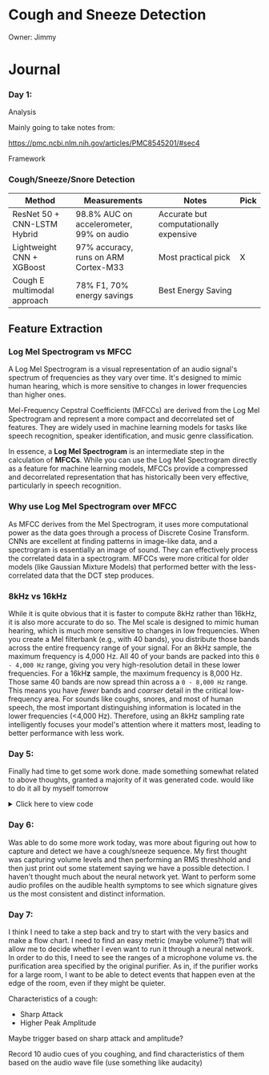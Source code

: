 # Cough and Sneeze Detection

Owner: Jimmy

# Journal

### Day 1:

Analysis

Mainly going to take notes from:

https://pmc.ncbi.nlm.nih.gov/articles/PMC8545201/#sec4

Framework

### Cough/Sneeze/Snore Detection

| Method                      | Measurements                             | Notes                                  | Pick |
| --------------------------- | ---------------------------------------- | -------------------------------------- | ---- |
| ResNet 50 + CNN-LSTM Hybrid | 98.8% AUC on accelerometer, 99% on audio | Accurate but computationally expensive |      |
| Lightweight CNN + XGBoost   | 97% accuracy, runs on ARM Cortex-M33     | Most practical pick                    | X    |
| Cough E multimodal approach | 78% F1, 70% energy savings               | Best Energy Saving                     |      |

## Feature Extraction

### Log Mel Spectrogram vs MFCC

A Log Mel Spectrogram is a visual representation of an audio signal's spectrum of frequencies as they vary over time. It's designed to mimic human hearing, which is more sensitive to changes in lower frequencies than higher ones.

Mel-Frequency Cepstral Coefficients (MFCCs) are derived from the Log Mel Spectrogram and represent a more compact and decorrelated set of features. They are widely used in machine learning models for tasks like speech recognition, speaker identification, and music genre classification.

In essence, a **Log Mel Spectrogram** is an intermediate step in the calculation of **MFCCs**. While you can use the Log Mel Spectrogram directly as a feature for machine learning models, MFCCs provide a compressed and decorrelated representation that has historically been very effective, particularly in speech recognition.

### Why use Log Mel Spectrogram over MFCC

As MFCC derives from the Mel Spectrogram, it uses more computational power as the data goes through a process of Discrete Cosine Transform. CNNs are excellent at finding patterns in image-like data, and a spectrogram is essentially an image of sound. They can effectively process the correlated data in a spectrogram. MFCCs were more critical for older models (like Gaussian Mixture Models) that performed better with the less-correlated data that the DCT step produces.

### 8kHz vs 16kHz

While it is quite obvious that it is faster to compute 8kHz rather than 16kHz, it is also more accurate to do so. The Mel scale is designed to mimic human hearing, which is much more sensitive to changes in low frequencies. When you create a Mel filterbank (e.g., with 40 bands), you distribute those bands across the entire frequency range of your signal. For an 8kHz sample, the maximum frequency is 4,000 Hz. All 40 of your bands are packed into this `0 - 4,000 Hz` range, giving you very high-resolution detail in these lower frequencies. For a 16kH**z** sample, the maximum frequency is 8,000 Hz. Those same 40 bands are now spread thin across a `0 - 8,000 Hz` range. This means you have _fewer_ bands and _coarser_ detail in the critical low-frequency area.
For sounds like coughs, snores, and most of human speech, the most important distinguishing information is located in the lower frequencies (<4,000 Hz). Therefore, using an 8kHz sampling rate intelligently focuses your model's attention where it matters most, leading to better performance with less work.

### Day 5:

Finally had time to get some work done. made something somewhat related to above thoughts, granted a majority of it was generated code. would like to do it all by myself tomorrow

<details>
    <summary>Click here to view code </summary>
    ```

    import numpy as np
    import sounddevice as sd
    import librosa
    import threading
    from collections import deque
    from dataclasses import dataclass
    import time
    import queue
    import matplotlib.pyplot as plt
    from matplotlib.animation import FuncAnimation
    import matplotlib

    matplotlib.use('TkAgg')

    @dataclass
    class AudioConfig:
    sample_rate: int = 8000
    channels: int = 1

        # Spectrogram parameters
        n_fft: int = 512
        hop_length: int = 256
        n_mels: int = 40

        # Buffer management
        buffer_duration: float = 15.0
        segment_duration: float = 1.0

        # Audio streaming - larger chunks reduce overflow
        blocksize: int = 2048  # Increased from default

    class AudioSpectrogramRecorder:
    def **init**(self, config: AudioConfig = AudioConfig(), simulation_mode=False):
    self.config = config
    self.simulation_mode = simulation_mode

            # Calculate buffer sizes
            self.max_buffer_samples = int(config.sample_rate * config.buffer_duration)
            self.segment_samples = int(config.sample_rate * config.segment_duration)

            # Rolling buffer for audio samples
            self.audio_buffer = deque(maxlen=self.max_buffer_samples)

            # Thread control
            self.is_recording = False
            self.lock = threading.Lock()
            self.stream = None

            # Visualization
            self.fig = None
            self.ax = None
            self.im = None
            self.is_visualizing = False

            # Overflow tracking
            self.overflow_count = 0

            if not simulation_mode:
                try:
                    self.audio_queue = queue.Queue(maxsize=50)  # Limit queue size
                except Exception as e:
                    print(f"Error initializing: {e}")
                    self.simulation_mode = True

        def _audio_callback(self, indata, frames, time_info, status):
            """Callback function for audio stream - must be FAST"""
            if status:
                if 'input overflow' in str(status).lower():
                    self.overflow_count += 1
                    if self.overflow_count % 10 == 1:  # Print every 10th overflow
                        print(f"Input overflow detected ({self.overflow_count} total)")

            # Don't process here - just queue it
            try:
                self.audio_queue.put_nowait(indata.copy())
            except queue.Full:
                # If queue is full, drop this chunk
                pass

        def _process_audio_queue(self):
            """Process audio data from queue - can be slower"""
            while self.is_recording:
                try:
                    audio_data = self.audio_queue.get(timeout=0.1)

                    if audio_data.ndim > 1:
                        audio_data = audio_data.flatten()

                    with self.lock:
                        self.audio_buffer.extend(audio_data)

                except queue.Empty:
                    continue

        def start_recording(self):
            """Start recording audio"""
            if self.simulation_mode:
                print("In simulation mode - use load_audio_file() or simulate_live_audio() instead")
                return

            if self.is_recording:
                print("Already recording!")
                return

            try:
                print("Available audio devices:")
                devices = sd.query_devices()
                print(devices)

                default_input = sd.query_devices(kind='input')
                if default_input is None:
                    print("\nNo audio input devices found!")
                    print("Switching to simulation mode...")
                    self.simulation_mode = True
                    return

                self.is_recording = True
                self.overflow_count = 0

                # Start processing thread
                self.process_thread = threading.Thread(target=self._process_audio_queue, daemon=True)
                self.process_thread.start()

                # Start audio stream with larger blocksize and latency
                self.stream = sd.InputStream(
                    samplerate=self.config.sample_rate,
                    channels=self.config.channels,
                    callback=self._audio_callback,
                    dtype=np.float32,
                    blocksize=self.config.blocksize,
                    latency='high'  # Higher latency = more stable
                )

                self.stream.start()
                print(f"Recording started at {self.config.sample_rate}Hz (blocksize={self.config.blocksize})")

            except Exception as e:
                print(f"Error starting recording: {e}")
                print("Switching to simulation mode...")
                self.simulation_mode = True
                self.is_recording = False

        def load_audio_file(self, audio_file_path):
            """Load audio from file (for testing/development)"""
            print(f"Loading audio from {audio_file_path}...")
            audio_data, sr = librosa.load(audio_file_path, sr=self.config.sample_rate, mono=True)

            with self.lock:
                self.audio_buffer.clear()
                self.audio_buffer.extend(audio_data)

            print(f"Loaded {len(audio_data)/sr:.2f}s of audio")
            return len(audio_data)/sr

        def simulate_live_audio(self, audio_file_path, chunk_duration=0.1):
            """Simulate live audio streaming from a file"""
            print(f"Simulating live audio from {audio_file_path}...")
            audio_data, sr = librosa.load(audio_file_path, sr=self.config.sample_rate, mono=True)

            chunk_size = int(self.config.sample_rate * chunk_duration)
            self.is_recording = True

            def stream_audio():
                idx = 0
                while self.is_recording and idx < len(audio_data):
                    chunk = audio_data[idx:idx + chunk_size]
                    with self.lock:
                        self.audio_buffer.extend(chunk)
                    idx += chunk_size
                    time.sleep(chunk_duration)

                print("Finished streaming audio file")
                self.is_recording = False

            stream_thread = threading.Thread(target=stream_audio, daemon=True)
            stream_thread.start()
            return stream_thread

        def generate_test_tone(self, frequency=440, duration=1.0):
            """Generate a test tone (useful for testing pipeline)"""
            t = np.linspace(0, duration, int(self.config.sample_rate * duration))
            tone = 0.5 * np.sin(2 * np.pi * frequency * t)

            with self.lock:
                self.audio_buffer.extend(tone)

            print(f"Generated {duration}s test tone at {frequency}Hz")

        def get_current_segment(self, duration: float = None):
            """Get the most recent audio segment"""
            if duration is None:
                duration = self.config.segment_duration

            n_samples = int(self.config.sample_rate * duration)

            with self.lock:
                if len(self.audio_buffer) < n_samples:
                    return None
                segment = np.array(list(self.audio_buffer)[-n_samples:])

            return segment

        def audio_to_log_mel_spectrogram(self, audio_segment):
            """Convert audio segment to log mel spectrogram"""
            if audio_segment is None or len(audio_segment) == 0:
                return None

            try:
                mel_spec = librosa.feature.melspectrogram(
                    y=audio_segment,
                    sr=self.config.sample_rate,
                    n_fft=self.config.n_fft,
                    hop_length=self.config.hop_length,
                    n_mels=self.config.n_mels,
                    fmax=self.config.sample_rate // 2
                )

                log_mel_spec = librosa.power_to_db(mel_spec, ref=np.max)
                return log_mel_spec
            except Exception as e:
                print(f"Error computing spectrogram: {e}")
                return None

        def get_spectrogram_for_inference(self, duration: float = None):
            """Get log mel spectrogram ready for neural network input"""
            audio_segment = self.get_current_segment(duration)

            if audio_segment is None:
                return None

            return self.audio_to_log_mel_spectrogram(audio_segment)

        def get_buffer_duration(self):
            """Get current buffer duration in seconds"""
            with self.lock:
                return len(self.audio_buffer) / self.config.sample_rate

        def visualize_live(self, display_duration=3.0, update_interval=200):
            """
            Display live spectrogram visualization

            Args:
                display_duration: How many seconds of audio to display
                update_interval: Update rate in milliseconds (200ms = 5 updates/sec)
            """
            self.is_visualizing = True

            # Setup the plot
            self.fig, self.ax = plt.subplots(figsize=(12, 6))
            self.fig.canvas.manager.set_window_title('Live Log Mel Spectrogram')

            # Initial empty spectrogram
            initial_spec = np.zeros((self.config.n_mels, 100))
            self.im = self.ax.imshow(
                initial_spec,
                aspect='auto',
                origin='lower',
                cmap='viridis',
                interpolation='nearest'
            )

            # Setup colorbar
            cbar = plt.colorbar(self.im, ax=self.ax)
            cbar.set_label('dB', rotation=270, labelpad=15)

            # Labels
            self.ax.set_xlabel('Time')
            self.ax.set_ylabel('Mel Frequency Bins')
            self.ax.set_title('Live Log Mel Spectrogram (8kHz, 0-4kHz)')

            # Cache for reducing computation
            self.last_update_time = time.time()
            self.cached_spec = None

            def update_plot(frame):
                """Update function for animation"""
                if not self.is_visualizing:
                    return self.im,

                # Throttle updates to avoid overloading
                current_time = time.time()
                if current_time - self.last_update_time < update_interval / 1000.0 * 0.9:
                    return self.im,

                self.last_update_time = current_time

                # Get spectrogram for display duration
                log_mel_spec = self.get_spectrogram_for_inference(duration=display_duration)

                if log_mel_spec is not None and log_mel_spec.shape[1] > 0:
                    self.cached_spec = log_mel_spec

                    # Update image data
                    self.im.set_data(log_mel_spec)
                    self.im.set_clim(vmin=log_mel_spec.min(), vmax=log_mel_spec.max())

                    # Update x-axis to show time in seconds
                    n_frames = log_mel_spec.shape[1]
                    time_labels = np.linspace(0, display_duration, 5)
                    frame_labels = np.linspace(0, n_frames-1, 5)
                    self.ax.set_xticks(frame_labels)
                    self.ax.set_xticklabels([f'{t:.1f}s' for t in time_labels])

                    # Update title with buffer info
                    buffer_dur = self.get_buffer_duration()
                    overflow_info = f" | Overflows: {self.overflow_count}" if self.overflow_count > 0 else ""
                    self.ax.set_title(
                        f'Live Log Mel Spectrogram | Buffer: {buffer_dur:.1f}s / {self.config.buffer_duration:.1f}s{overflow_info}'
                    )

                return self.im,

            # Create animation with reduced blit
            anim = FuncAnimation(
                self.fig,
                update_plot,
                interval=update_interval,
                blit=False,  # Changed to False for better stability
                cache_frame_data=False
            )

            plt.tight_layout()

            # Show plot (blocks until window is closed)
            try:
                plt.show()
            except KeyboardInterrupt:
                pass
            finally:
                self.is_visualizing = False
                print("Visualization stopped")

        def stop_recording(self):
            """Stop recording and cleanup"""
            if not self.is_recording:
                return

            self.is_recording = False
            self.is_visualizing = False

            if self.stream:
                self.stream.stop()
                self.stream.close()

            # Give threads time to finish
            time.sleep(0.2)

            print("Recording stopped")
            if self.overflow_count > 0:
                print(f"Total input overflows: {self.overflow_count}")

        def cleanup(self):
            """Release audio resources"""
            self.stop_recording()
            if self.fig:
                plt.close(self.fig)

    # Example usage

    if **name** == "**main**":
    print("=== Live Spectrogram Visualization ===\n")

        # Configure for better performance
        config = AudioConfig(
            blocksize=2048,  # Larger blocks = more stable
            buffer_duration=15.0
        )

        # Try real recording first
        recorder = AudioSpectrogramRecorder(config=config, simulation_mode=False)
        recorder.start_recording()

        # If no devices found, use simulation
        if recorder.simulation_mode:
            print("\n=== Running in simulation mode ===")
            recorder = AudioSpectrogramRecorder(config=config, simulation_mode=True)

            # Generate some test audio
            print("Generating test tones...")
            for freq in [440, 880, 1320, 1760]:
                recorder.generate_test_tone(frequency=freq, duration=0.5)

        # Start visualization with slower updates
        print("\nStarting visualization...")
        print("Close the window or press Ctrl+C to stop")

        try:
            # Slower update rate (200ms) to reduce CPU load
            recorder.visualize_live(display_duration=3.0, update_interval=200)
        except KeyboardInterrupt:
            print("\nStopping...")
        finally:
            recorder.cleanup()

    ```

</details>

### Day 6:

Was able to do some more work today, was more about figuring out how to capture and detect we have a cough/sneeze sequence. My first thought was capturing volume levels and then performing an RMS threshhold and then just print out some statement saying we have a possible detection. I haven't thought much about the neural network yet. Want to perform some audio profiles on the audible health symptoms to see which signature gives us the most consistent and distinct information.

### Day 7:

I think I need to take a step back and try to start with the very basics and make a flow chart. I need to find an easy metric (maybe volume?) that will allow me to decide whether I even want to run it through a neural network. In order to do this, I need to see the ranges of a microphone volume vs. the purification area specified by the original purifier. As in, if the purifier works for a large room, I want to be able to detect events that happen even at the edge of the room, even if they might be quieter.

Characteristics of a cough:

- Sharp Attack
- Higher Peak Amplitude

Maybe trigger based on sharp attack and amplitude?



Record 10 audio cues of you coughing, and find characteristics of them based on the audio wave file (use something like audacity)

